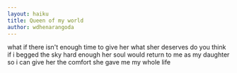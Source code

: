 ```yaml
---
layout: haiku
title: Queen of my world
author: wdhenarangoda
---
```

what if
there isn't enough time
to give her what sher deserves
do you think
if i begged the sky hard enough
her soul would
return to me as my daughter
so i can give her
the comfort she gave me
my whole life
